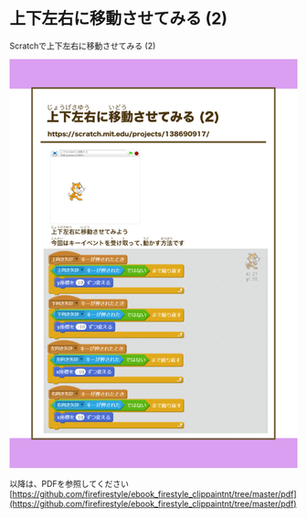 # 上下左右に移動させてみる (2)

Scratchで上下左右に移動させてみる (2)


![](/assets/FireStyle_000_presents00b_01.png)

以降は、PDFを参照してください
[https://github.com/firefirestyle/ebook_firestyle_clippaintnt/tree/master/pdf](https://github.com/firefirestyle/ebook_firestyle_clippaintnt/tree/master/pdf)




